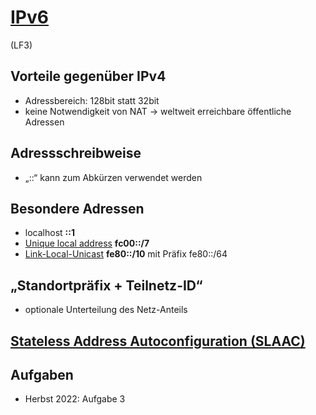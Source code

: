 # [IPv6](https://de.wikipedia.org/wiki/IPv6)
(LF3)

## Vorteile gegenüber IPv4
* Adressbereich: 128bit statt 32bit
* keine Notwendigkeit von NAT -> weltweit erreichbare öffentliche Adressen

## Adressschreibweise
* „::“ kann zum Abkürzen verwendet werden

## Besondere Adressen
* localhost **::1**
* [Unique local address](https://de.wikipedia.org/wiki/IPv6#Unique_Local_Unicast) **fc00::/7**
* [Link-Local-Unicast](https://de.wikipedia.org/wiki/IPv6#Link-Local-Unicast-Adressen) **fe80::/10** mit Präfix fe80::/64

## „Standortpräfix + Teilnetz-ID“ 
* optionale Unterteilung des Netz-Anteils

## [Stateless Address Autoconfiguration (SLAAC)](https://de.wikipedia.org/wiki/IPv6#Autokonfiguration)

## Aufgaben
* Herbst 2022: Aufgabe 3
